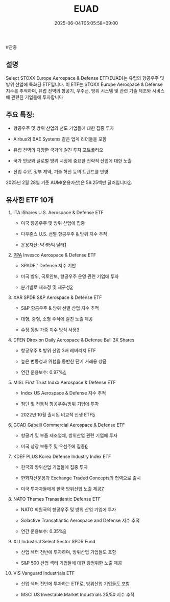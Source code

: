 ﻿---
title: "EUAD"
date: 2025-06-04T05:05:58+09:00
lastmod: 2025-06-04T05:05:58+09:00
type: docs
sidebar:
  open: true
weight: 326
---
<div style="display:none">
  <meta property="article:published_time" content="2025-06-03T20:05:58Z" />
  <meta property="article:modified_time" content="2025-06-03T20:05:58Z" />
</div>
#관종

## 설명

Select STOXX Europe Aerospace & Defense ETF(EUAD)는 유럽의 항공우주 및 방위 산업에 특화된 ETF입니다. 이 ETF는 STOXX Europe Aerospace & Defense 지수를 추적하며, 유럽 전역의 항공기, 우주선, 방위 시스템 및 관련 기술 제조와 서비스에 관련된 기업들에 투자합니다

## 주요 특징:

- 항공우주 및 방위 산업의 선도 기업들에 대한 집중 투자
    
- Airbus와 BAE Systems 같은 업계 리더들을 포함
    
- 유럽 전역의 다양한 국가에 걸친 투자 포트폴리오
    
- 국가 안보와 글로벌 방위 시장에 중요한 전략적 산업에 대한 노출
    
- 산업 수요, 정부 계약, 기술 혁신 등의 트렌드를 반영

2025년 2월 28일 기준 AUM(운용자산)은 59.25백만 달러입니다[2](https://www.tipranks.com/etf/euad).

## 유사한 ETF 10개

1. ITA iShares U.S. Aerospace & Defense ETF
    
    - 미국 항공우주 및 방위 산업에 집중
        
    - 다우존스 U.S. 선별 항공우주 & 방위 지수 추적
        
    - 운용자산: 약 65억 달러[1](https://www.poems.com.sg/etf-screener/CBOEBZX-ITA/)
        
2. [PPA](/industry-study/ppa/) Invesco Aerospace & Defense ETF
    
    - SPADE™ Defense 지수 기반
        
    - 미국 방위, 국토안보, 항공우주 운영 관련 기업에 투자
        
    - 분기별로 재조정 및 재구성[2](https://www.invesco.com/us/financial-products/etfs/product-detail?audienceType=Investor&ticker=PPA)
        
3. XAR SPDR S&P Aerospace & Defense ETF
    
    - S&P 항공우주 & 방위 선별 산업 지수 추적
        
    - 대형, 중형, 소형 주식에 걸친 노출 제공
        
    - 수정 동일 가중 지수 방식 사용[3](https://www.ssga.com/library-content/products/factsheets/etfs/us/factsheet-us-en-xar.pdf)
        
4. DFEN Direxion Daily Aerospace & Defense Bull 3X Shares
    
    - 항공우주 & 방위 산업 3배 레버리지 ETF
        
    - 높은 변동성과 위험을 동반한 단기 거래용 상품
        
    - 연간 운용보수: 0.97%[4](https://www.mutualfunds.com/etfs/dfen-direxion-dly-aerospace-def-bl-3x-shsetf/)
        
5. MISL First Trust Indxx Aerospace & Defense ETF
    
    - Indxx US Aerospace & Defense 지수 추적
        
    - 첨단 및 전통적 항공우주/방위 기업에 투자
        
    - 2022년 10월 출시된 비교적 신생 ETF[5](https://www.ftportfolios.jp/api/LocalizationApi?culture=en-JP&returnUrl=%2Fetfs%2FMISL)
        
6. GCAD Gabelli Commercial Aerospace & Defense ETF
    
    - 항공기 및 부품 제조업체, 방위산업 관련 기업에 투자
        
    - 미국 상장 보통주 및 우선주에 집중[6](https://www.composer.trade/etf/GCAD)
        
7. KDEF PLUS Korea Defense Industry Index ETF
    
    - 한국의 방위산업 기업들에 집중 투자
        
    - 한화자산운용과 Exchange Traded Concepts의 협력으로 출시
        
    - 미국 투자자들에게 한국 방위산업 노출 제공[7](https://www.stocktitan.net/news/KDEF/exchange-traded-concepts-announces-launch-of-hanwha-asset-management-ckg80zjh7var.html)
        
8. NATO Themes Transatlantic Defense ETF
    
    - NATO 회원국의 항공우주 및 방위 산업 기업에 투자
        
    - Solactive Transatlantic Aerospace and Defense 지수 추적
        
    - 연간 운용보수: 0.35%[8](https://www.poems.com.sg/etf-screener/NASDAQ-NATO/)
        
9. XLI Industrial Select Sector SPDR Fund
    
    - 산업 섹터 전반에 투자하며, 방위산업 기업들도 포함
        
    - S&P 500 산업 섹터 기업들에 대한 광범위한 노출 제공
        
10. VIS Vanguard Industrials ETF
    
    - 산업 섹터 전반에 투자하는 ETF로, 방위산업 기업들도 포함
        
    - MSCI US Investable Market Industrials 25/50 지수 추적
